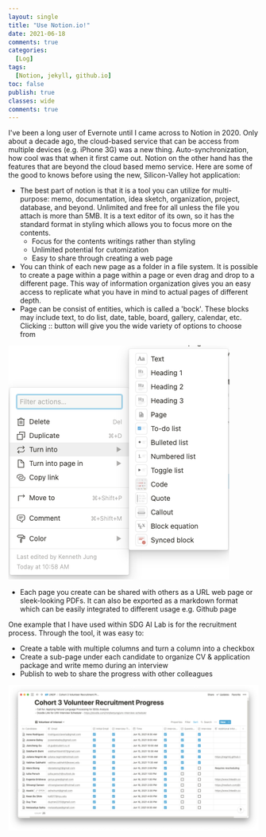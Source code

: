 ```yaml
---
layout: single
title: "Use Notion.io!"
date: 2021-06-18
comments: true
categories:
  [Log]
tags:
  [Notion, jekyll, github.io]
toc: false
publish: true
classes: wide
comments: true
---
```


I've been a long user of Evernote until I came across to Notion in 2020. Only about a decade ago, the cloud-based service that can be access from multiple devices (e.g. iPhone 3G) was a new thing. Auto-synchronization, how cool was that when it first came out. Notion on the other hand has the features that are beyond the cloud based memo service. Here are some of the good to knows before using the new, Silicon-Valley hot application: 

- The best part of notion is that it is a tool you can utilize for multi-purpose: memo, documentation, idea sketch, organization, project, database, and beyond. Unlimited and free for all unless the file you attach is more than 5MB. It is a text editor of its own, so it has the standard format in styling which allows you to focus more on the contents.
    - Focus for the contents writings rather than styling
    - Unlimited potential for cutomization
    - Easy to share through creating a web page
- You can think of each new page as a folder in a file system. It is possible to create a page within a page within a page or even drag and drop to a different page. This way of information organization gives you an easy access to replicate what you have in mind to actual pages of different depth.
- Page can be consist of entities, which is called a 'bock'. These blocks may include text, to do list, date, table, board, gallery, calendar, etc. Clicking :: button will give you the wide variety of options to choose from

![assets/image/notion_block.png](assets/image/notion_block.png)

- Each page you create can be shared with others as a URL web page or sleek-looking PDFs. It can also be exported as a markdown format which can be easily integrated to different usage e.g. Github page

One example that I have used within SDG AI Lab is for the recruitment process. Through the tool, it was easy to:

- Create a table with multiple columns and turn a column into a checkbox
- Create a sub-page under each candidate to organize CV & application package and write memo during an interview
- Publish to web to share the progress with other colleagues

![assets/image/MicrosoftTeams-image.png](assets/image/MicrosoftTeams-image.png)